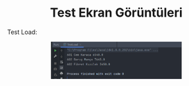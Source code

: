 <h1 align="center"> Test Ekran Görüntüleri </h1>

Test Load:<br />
<p align="center">
  <img src="img/img.png" alt="" width="60%" height="30%">
</p>

